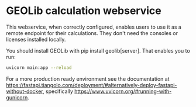 # GEOLib calculation webservice

This webservice, when correctly configured, enables users to use it as a remote
endpoint for their calculations. They don't need the consoles or licenses installed
locally.

You should install GEOLib with pip install geolib[server]. That enables you to run:

```bash
uvicorn main:app --reload
```

For a more production ready environment see the documentation at https://fastapi.tiangolo.com/deployment/#alternatively-deploy-fastapi-without-docker, specifically https://www.uvicorn.org/#running-with-gunicorn.
